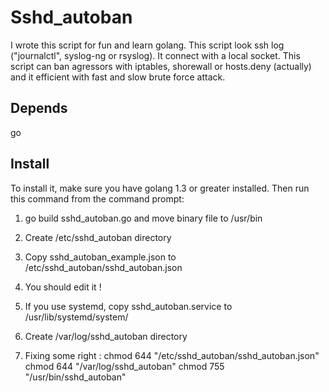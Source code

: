 # Sshd_autoban

I wrote this script for fun and learn golang. This script look ssh log
("journalctl", syslog-ng or rsyslog). It connect with a local socket.
This script can ban agressors with iptables, shorewall or hosts.deny
(actually) and it efficient with fast and slow brute force attack.


## Depends

go


## Install

To install it, make sure you have golang 1.3 or greater installed. Then run
this command from the command prompt:

1. go build sshd_autoban.go and move binary file to /usr/bin

2. Create /etc/sshd_autoban directory

3. Copy sshd_autoban_example.json to /etc/sshd_autoban/sshd_autoban.json

4. You should edit it !

5. If you use systemd, copy sshd_autoban.service to /usr/lib/systemd/system/

6. Create /var/log/sshd_autoban directory

7. Fixing some right :
		chmod 644 "/etc/sshd_autoban/sshd_autoban.json"
		chmod 644 "/var/log/sshd_autoban"
		chmod 755 "/usr/bin/sshd_autoban"
